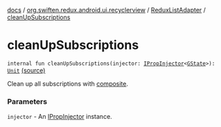 [docs](../../index.md) / [org.swiften.redux.android.ui.recyclerview](../index.md) / [ReduxListAdapter](index.md) / [cleanUpSubscriptions](./clean-up-subscriptions.md)

# cleanUpSubscriptions

`internal fun cleanUpSubscriptions(injector: `[`IPropInjector`](../../org.swiften.redux.ui/-i-prop-injector/index.md)`<`[`GState`](index.md#GState)`>): `[`Unit`](https://kotlinlang.org/api/latest/jvm/stdlib/kotlin/-unit/index.html) [(source)](https://github.com/protoman92/KotlinRedux/tree/master/android/android-recyclerview/src/main/java/org/swiften/redux/android/ui/recyclerview/DiffedAdapter.kt#L144)

Clean up all subscriptions with [composite](composite.md).

### Parameters

`injector` - An [IPropInjector](../../org.swiften.redux.ui/-i-prop-injector/index.md) instance.